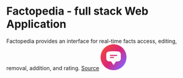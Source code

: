 # Factopedia - full stack Web Application
Factopedia provides an interface for real-time facts access, editing, removal, addition, and rating.
<a href="https://opensource.fb.com/" target="_blank">Source</a>
<a href="https://todayilearned-jonas.netlify.app/" target="_blank">
<img src="logo.png" height="68" width="68" alt="Facts on the Go! logo" /> 
</a>
